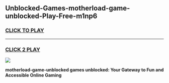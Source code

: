 
## Unblocked-Games-motherload-game-unblocked-Play-Free-m1np6
<h3>
<a href="https://premium76.site?title=motherload-game-unblocked&ref=17A">CLICK TO PLAY</a></h3>
<hr>

<h3>
<a href="https://premium76.site?title=motherload-game-unblocked&ref=17A">CLICK 2 PLAY</a>
  
</h3>

<a href="https://premium76.site?title=motherload-game-unblocked&ref=17A"><img src="https://clearcache.store/games.png"></a>


**motherload-game-unblocked games unblocked: Your Gateway to Fun and Accessible Online Gaming**
